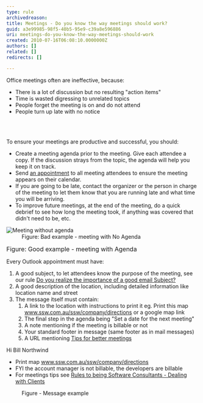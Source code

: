 ```yaml
---
type: rule
archivedreason: 
title: Meetings - Do you know the way meetings should work?
guid: a3e99985-98f5-40b5-95e9-c39a8e596886
uri: meetings-do-you-know-the-way-meetings-should-work
created: 2010-07-16T06:08:10.0000000Z
authors: []
related: []
redirects: []

---
```




  <p>Office meetings often are ineffective, because&#58; </p>
<ul>
    <li>There is a lot of discussion but no resulting &quot;action items&quot; </li>
    <li>Time is wasted digressing to unrelated topics </li>
    <li>People forget the meeting is on and do not attend </li>
    <li>People turn up late with no notice </li>
</ul>

<br><excerpt class='endintro'></excerpt><br>

  <p>To ensure your meetings are productive and successful, you should&#58; </p>
<ul>
    <li>Create a meeting agenda prior to the meeting. Give each attendee a copy. If the discussion strays from the topic, the agenda will help you keep it on track. </li>
    <li>Send <a href="http&#58;//www.ssw.com.au/ssw/Standards/Rules/RulesToBetterEmail.aspx#MakeAppointments">an appointment</a> to all meeting attendees to ensure the meeting appears on their calendar. </li>
    <li>If you are going to be late, contact the organizer or the person in charge of the meeting to let them know that you are running late and what time you will be arriving. </li>
    <li>To improve future meetings, at the end of the meeting, do a quick debrief to see how long the meeting took, if anything was covered that didn't need to be, etc. </li>
</ul>
<dl class="badImage">
    <dt><img alt="Meeting without agenda" src="http&#58;//www.ssw.com.au/ssw/Standards/Rules/Images/MeetingNoAgenda.JPG" /> </dt>
    <dd>Figure&#58; Bad example - meeting with No Agenda </dd>
</dl>
<img alt="" class="ms-rteCustom-ImageArea" src="/Standards/Management/RulesToBeingSoftwareConsultants-DealingWithClients/PublishingImages/MeetingWithAgenda_1.jpg" /><font class="ms-rteCustom-FigureGood" size="+0">Figure&#58; Good example - meeting with Agenda </font>
<p>Every Outlook appointment must have&#58;</p>
<ol>
    <li>A good subject, to let attendees know the purpose of the meeting, see our rule <a href="http&#58;//www.ssw.com.au/ssw/Standards/Rules/RulesToBetterEmail.aspX#ImportanceofaGoodSubject">Do you realize the importance of a good email Subject?</a> </li>
    <li>A good description of the location, including detailed information like location name and street </li>
    <li>The message itself must contain&#58;
    <ol>
        <li>A link to the location with instructions to print it eg. Print this map <a href="http&#58;//www.ssw.com.au/ssw/company/directions">www.ssw.com.au/ssw/company/directions</a> or a google map link </li>
        <li>The final step in the agenda being &quot;Set a date for the next meeting&quot; </li>
        <li>A note mentioning if the meeting is billable or not </li>
        <li>Your standard footer in message (same footer as in mail messages) </li>
        <li>A URL mentioning <a href="http&#58;//www.ssw.com.au/ssw/Redirect/TipsForMeeting.htm">Tips for better meetings</a> <img alt="" title="You are now leaving SSW" src="http&#58;//www.ssw.com.au/ssw/images/external.gif" /> </li>
    </ol>
    </li>
</ol>
<dl class="good">
    <dt>Hi Bill Northwind
    <ul>
        <li>Print map <a href="http&#58;//www.ssw.com.au/ssw/company/directions">www.ssw.com.au/ssw/company/directions</a> </li>
        <li>FYI the account manager is not billable, the developers are billable </li>
        <li>For meetings tips see <a href="http&#58;//www.ssw.com.au/SSW/standards/rules/RulesToBeingSoftwareConsultantsDealingWithClients.aspx">Rules to being Software Consultants - Dealing with Clients</a> </li>
    </ul>
    </dt>
    <dd>Figure - Message example </dd>
</dl>



